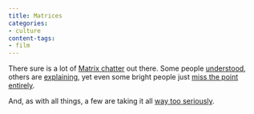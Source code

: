```yaml
---
title: Matrices
categories:
- culture
content-tags:
- film
---
```


There sure is a lot of [Matrix
chatter][1] out there.  Some people [understood][2], others are [explaining][3], yet even some bright people just [miss the point
entirely][4].

   [1]: http://topicexchange.com/t/thematrix/
   [2]: http://www.theamericanmind.com/mt-test/archives/013375.html
   [3]: http://www.matthewyglesias.com/cgi-bin/mt/mt-comments.cgi?entry_id=472
   [4]: http://www.kottke.org/03/05/030515the_matrix_r.html

And, as with all things, a few are taking it all [way too seriously][5].

   [5]: http://www.csmonitor.com/2003/0509/p16s01-almo.html
